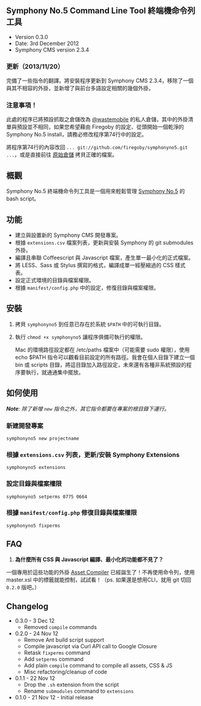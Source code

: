 ## Symphony No.5 Command Line Tool 終端機命令列工具

* Version 0.3.0
* Date: 3rd December 2012
* Symphony CMS version 2.3.4

### 更新（2013/11/20）

完備了一些指令的翻譯。將安裝程序更新到 Symphony CMS 2.3.4，移除了一個與其不相容的外掛，並新增了與前台多語設定相關的幾個外掛。

### 注意事項！

此處的程序已將預設抓取之倉儲改為 [@wastemobile](http://github/wastemobile) 的私人倉儲，其中的外掛清單與預設並不相同，如果您希望藉由 Firegoby 的設定、從頭開始一個乾淨的 Symphony No.5 install，請務必修改程序第74行中的設定。

將程序第74行的內容改回 `... git://github.com/firegoby/symphonyno5.git ...`，或是直接前往 [原始倉儲](https://github.com/firegoby/symphonyno5.sh) 拷貝正確的檔案。

## 概觀

Symphony No.5 終端機命令列工具是一個用來輕鬆管理 [Symphony No.5](http://github.com/firegoby/symphonyno5.git) 的 bash script。

## 功能

* 建立與設置新的 Symphony CMS 開發專案。
* 根據 `extensions.csv` 檔案列表，更新與安裝 Symphony 的 git submodules 外掛。
* 編譯且串聯 Coffeescript 與 Javascript 檔案，產生單一最小化的正式檔案。
* 將 LESS、Sass 或 Stylus 撰寫的格式，編譯成單一經壓縮過的 CSS 樣式表。
* 設定正式環境的目錄與檔案權限。
* 根據 `manifest/config.php` 中的設定，修復目錄與檔案權限。

## 安裝

1. 拷貝 `symphonyno5` 到任意已存在於系統 `$PATH` 中的可執行目錄。
2. 執行 `chmod +x symphonyno5` 讓程序俱備可執行的權限。

	Mac 的環境路徑設定都在 /etc/paths 檔案中（可能需要 sudo 權限），使用 echo $PATH 指令可以觀看目前設定的所有路徑。我會在個人目錄下建立一個 bin 或 scripts 目錄，將這目錄加入路徑設定，未來還有各種非系統預設的程序要執行，就通通集中擺放。

## 如何使用

***Note**: 除了新增 `new` 指令之外，其它指令都要在專案的根目錄下運行。*

### 新建開發專案

    symphonyno5 new projectname

### 根據 `extensions.csv` 列表，更新/安裝 Symphony Extensions 

    symphonyno5 extensions

### 設定目錄與檔案權限

    symphonyno5 setperms 0775 0664

### 根據 `manifest/config.php` 修復目錄與檔案權限

    symphonyno5 fixperms

## FAQ

1. **為什麼所有 CSS 與 Javascript 編譯、最小化的功能都不見了？**

  一個專用於這些功能的外掛 [Asset Compiler](http://github.com/firegoby/asset_compiler) 已經誕生了！不再使用命令列，使用 master.xsl 中的標籤就能控制，試試看！（ps. 如果還是想用CLI，就用 git 切回 `0.2.0` 版吧。）

## Changelog

* 0.3.0 - 3 Dec 12
  * Removed `compile` commands
* 0.2.0 - 24 Nov 12
  * Remove Ant build script support
  * Compile javascript via Curl API call to Google Closure
  * Retask `fixperms` command
  * Add `setperms` command
  * Add plain `compile` command to compile all assets, CSS & JS
  * Misc refactoring/cleanup of code
* 0.1.1 - 22 Nov 12 
  * Drop the `.sh` extension from the script
  * Rename `submodules` command to `extensions`
* 0.1.0 - 21 Nov 12 - Initial release